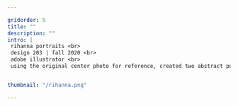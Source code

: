 ```yaml
---

gridorder: 5
title: ""
description: ""
intro: |
 rihanna portraits <br>
 design 203 | fall 2020 <br>
 adobe illustrator <br>
 using the original center photo for reference, created two abstract portraits of rihanna


thumbnail: "/rihanna.png"

---
```

